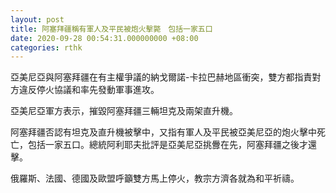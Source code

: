 ```yaml
---
layout: post
title: 阿塞拜疆稱有軍人及平民被炮火擊斃　包括一家五口
date: 2020-09-28 00:54:31.000000000 +08:00
categories: rthk
---
```


亞美尼亞與阿塞拜疆在有主權爭議的納戈爾諾-卡拉巴赫地區衝突，雙方都指責對方違反停火協議和率先發動軍事進攻。

亞美尼亞軍方表示，摧毀阿塞拜疆三輛坦克及兩架直升機。

阿塞拜疆否認有坦克及直升機被擊中，又指有軍人及平民被亞美尼亞的炮火擊中死亡，包括一家五口。總統阿利耶夫批評是亞美尼亞挑釁在先，阿塞拜疆之後才還擊。

俄羅斯、法國、德國及歐盟呼籲雙方馬上停火，教宗方濟各就為和平祈禱。

